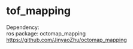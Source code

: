 # tof_mapping #
Dependency:  
ros package: octomap_mapping https://github.com/JinyaoZhu/octomap_mapping
